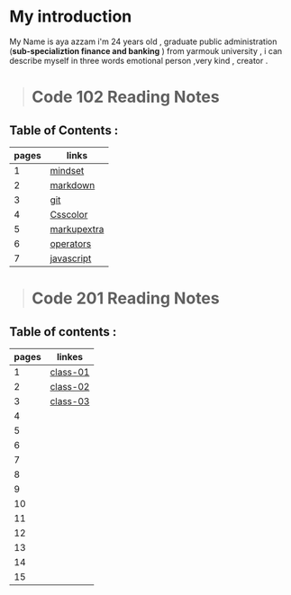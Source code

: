 # My introduction
 My Name is aya azzam i'm 24 years old , graduate public administration (**sub-specializtion finance and banking** ) from yarmouk university , i can describe myself in three words emotional person ,very kind , creator .


> # Code 102 Reading Notes
## Table of Contents :

| pages   | links                                                                                  |
| ------- | ----------------------------------------------------                                   |
| 1       |[mindset](https://ayaazzam24.github.io/reading-notes/mindset1)                          |
| 2       |[markdown](https://ayaazzam24.github.io/reading-notes/read02a)                          |
| 3       |[git](https://ayaazzam24.github.io/reading-notes/read02b)                               |
| 4       |[Csscolor](https://ayaazzam24.github.io/reading-notes/Css%20color)                      |
| 5       |[markupextra](https://ayaazzam24.github.io/reading-notes/markupextra)                   |
| 6       |[operators](https://ayaazzam24.github.io/reading-notes/operators%20and%20logical)       |
| 7       |[javascript](https://ayaazzam24.github.io/reading-notes/programming%20with%20javascript)|

> # Code 201 Reading Notes
## Table of contents :

|pages        | linkes                                                          |
| ----------- |---------------------------------------------                    |  
|  1          | [class-01](https://ayaazzam24.github.io/reading-notes/class-01) | 
|  2          | [class-02](https://ayaazzam24.github.io/reading-notes/class-02)  |        
|  3          | [class-03](https://ayaazzam24.github.io/reading-notes/class-03) |   
|  4          |                                                                 |
|  5          |                                                                 |
|  6          |                                                                 | 
|  7          |                                                                 |
|  8          |                                                                 | 
|  9          |                                                                 |
|  10         |                                                                 |
|  11         |                                                                 |
|  12         |                                                                 |
|  13         |                                                                 |
|  14         |                                                                 |
|  15         |                                                                 |
